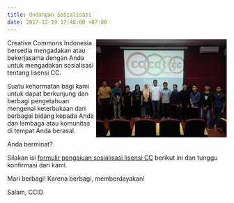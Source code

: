 ```yaml
---
title: Undangan Sosialisasi
date: 2017-12-19 17:48:00 +07:00
---
```


<img style="float: right;" src="/uploads/Mei%2020%202017%20CCID16%20Sosialisasi%20Lisensi%20CC%20di%20Dekranasda%20Kominfo%20Samarinda.JPG" class="img-responsive" width="300">

Creative Commons Indonesia bersedia mengadakan atau bekerjasama dengan Anda untuk mengadakan sosialisasi tentang lisensi CC.

Suatu kehormatan bagi kami untuk dapat berkunjung dan berbagi pengetahuan mengenai keterbukaan dari berbagai bidang kepada Anda dan lembaga atau komunitas di tempat Anda berasal.

Anda berminat?

Silakan isi [formulir pengajuan sosialisasi lisensi CC](https://goo.gl/forms/rdeEJtdQsWo8cEOH2) berikut ini dan tunggu konfirmasi dari kami.

Mari berbagi! Karena berbagi, memberdayakan!

Salam,
CCID